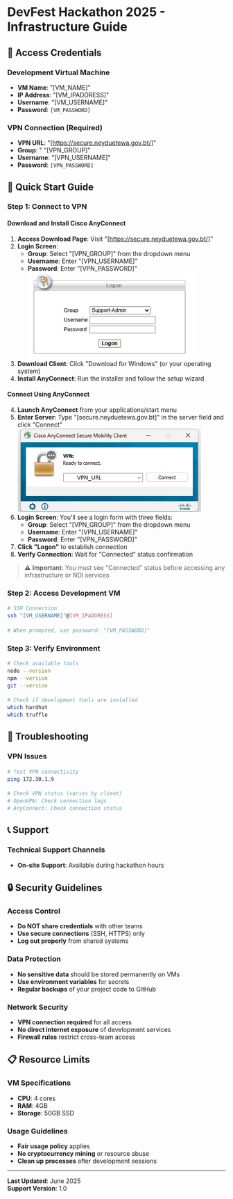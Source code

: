 # DevFest Hackathon 2025 - Infrastructure Guide

## 🔐 Access Credentials

### Development Virtual Machine
- **VM Name**: "[VM_NAME]"
- **IP Address**: "[VM_IPADDRESS]"
- **Username**: "[VM_USERNAME]"
- **Password**: `[VM_PASSWORD]`

### VPN Connection (Required)
- **VPN URL**: "[https://secure.neyduetewa.gov.bt/]"
- **Group**: " "[VPN_GROUP]"
- **Username**: "[VPN_USERNAME]"
- **Password**: `[VPN_PASSWORD]`

## 🚀 Quick Start Guide

### Step 1: Connect to VPN

#### Download and Install Cisco AnyConnect
1. **Access Download Page**: Visit "[https://secure.neyduetewa.gov.bt/]"
2. **Login Screen**:
   - **Group**: Select "[VPN_GROUP]" from the dropdown menu
   - **Username**: Enter "[VPN_USERNAME]"
   - **Password**: Enter "[VPN_PASSWORD]"
   ![alt text](image.png)
2. **Download Client**: Click "Download for Windows" (or your operating system)
3. **Install AnyConnect**: Run the installer and follow the setup wizard

#### Connect Using AnyConnect
4. **Launch AnyConnect** from your applications/start menu
5. **Enter Server**: Type "[secure.neyduetewa.gov.bt]" in the server field and click "Connect"
![alt text](image-1.png)
6. **Login Screen**: You'll see a login form with three fields:
   - **Group**: Select "[VPN_GROUP]" from the dropdown menu
   - **Username**: Enter "[VPN_USERNAME]"
   - **Password**: Enter "[VPN_PASSWORD]"
7. **Click "Logon"** to establish connection
8. **Verify Connection**: Wait for "Connected" status confirmation

> ⚠️ **Important**: You must see "Connected" status before accessing any infrastructure or NDI services

### Step 2: Access Development VM
```bash
# SSH Connection
ssh "[VM_USERNAME]"@[VM_IPADDRESS]

# When prompted, use password: "[VM_PASSWORD]"
```

### Step 3: Verify Environment
```bash
# Check available tools
node --version
npm --version
git --version

# Check if development tools are installed
which hardhat
which truffle
```

## 🐛 Troubleshooting

### VPN Issues
```bash
# Test VPN connectivity
ping 172.30.1.9

# Check VPN status (varies by client)
# OpenVPN: Check connection logs
# AnyConnect: Check connection status
```

## 📞 Support

### Technical Support Channels
- **On-site Support**: Available during hackathon hours

## 🔒 Security Guidelines

### Access Control
- **Do NOT share credentials** with other teams
- **Use secure connections** (SSH, HTTPS) only
- **Log out properly** from shared systems

### Data Protection
- **No sensitive data** should be stored permanently on VMs
- **Use environment variables** for secrets
- **Regular backups** of your project code to GitHub

### Network Security
- **VPN connection required** for all access
- **No direct internet exposure** of development services
- **Firewall rules** restrict cross-team access

## 📋 Resource Limits

### VM Specifications
- **CPU**: 4 cores
- **RAM**: 4GB
- **Storage**: 50GB SSD

### Usage Guidelines
- **Fair usage policy** applies
- **No cryptocurrency mining** or resource abuse
- **Clean up processes** after development sessions

---

**Last Updated**: June 2025  
**Support Version**: 1.0  
